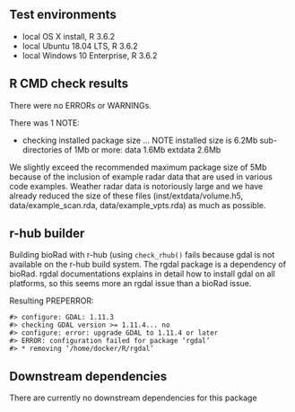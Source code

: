 ## Test environments
* local OS X install, R 3.6.2
* local Ubuntu 18.04 LTS, R 3.6.2
* local Windows 10 Enterprise, R 3.6.2

## R CMD check results
There were no ERRORs or WARNINGs. 

There was 1 NOTE:

* checking installed package size ... NOTE
  installed size is  6.2Mb
  sub-directories of 1Mb or more:
    data      1.6Mb
    extdata   2.6Mb

We slightly exceed the recommended maximum package size of 5Mb
because of the inclusion of example radar data that are used
in various code examples. Weather radar data is notoriously 
large and we have already reduced the size of these files
(inst/extdata/volume.h5, data/example_scan.rda, data/example_vpts.rda)
as much as possible.

## r-hub builder
Building bioRad with r-hub (using `check_rhub()` fails because gdal is
not available on the r-hub build system. The rgdal package is a
dependency of bioRad. rgdal documentations explains in detail
how to install gdal on all platforms, so this seems more an
rgdal issue than a bioRad issue.

Resulting PREPERROR:
```
#> configure: GDAL: 1.11.3
#> checking GDAL version >= 1.11.4... no
#> configure: error: upgrade GDAL to 1.11.4 or later
#> ERROR: configuration failed for package ‘rgdal’
#> * removing ‘/home/docker/R/rgdal’
```

## Downstream dependencies
There are currently no downstream dependencies for this package
